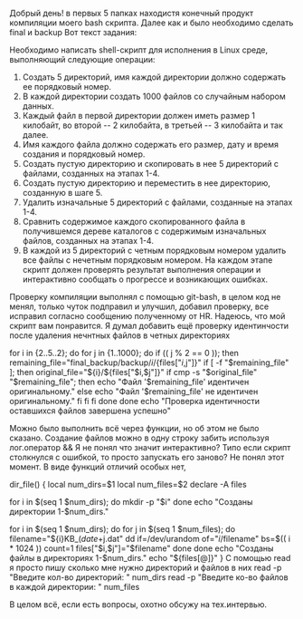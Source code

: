 Добрый день! в первых 5 папках находистя конечный продукт компиляции моего bash скрипта. 
Далее как и было необходимо сделать final и backup
Вот текст задания:

Необходимо написать shell-скрипт для исполнения в Linux среде, выполняющий следующие
операции:
1. Создать 5 директорий, имя каждой директории должно содержать ее порядковый номер.
2. В каждой директории создать 1000 файлов со случайным набором данных.
3. Каждый файл в первой директории должен иметь размер 1 килобайт, во второй -- 2
килобайта, в третьей -- 3 килобайта и так далее.
4. Имя каждого файла должно содержать его размер, дату и время создания и порядковый
номер.
5. Создать пустую директорию и скопировать в нее 5 директорий с файлами, созданных на
этапах 1-4.
6. Создать пустую директорию и переместить в нее директорию, созданную в шаге 5.
7. Удалить изначальные 5 директорий с файлами, созданные на этапах 1-4.
8. Сравнить содержимое каждого скопированного файла в получившемся дереве каталогов с
содержимым изначальных файлов, созданных на этапах 1-4.
9. В каждой из 5 директорий с четным порядковым номером удалить все файлы с нечетным
порядковым номером.
На каждом этапе скрипт должен проверять результат выполнения операции и интерактивно сообщать
о прогрессе и возникающих ошибках.

Проверку компиляции выполнял с помощью git-bash, в целом код не менял, только чуток подправил и улучшил, добавил проверку, все исправил согласно сообщению полученному от HR. 
Надеюсь, что мой скрипт вам понравится.
Я думал добавить ещё проверку идентинчости после удаления нечнтных файлов в четных директориях



for i in {2..5..2}; do
  for j in {1..1000}; do
    if (( j % 2 == 0 )); then
      remaining_file="final_backup/backup/$i/${files["$i,$j"]}"
      if [ -f "$remaining_file" ]; then
        original_file="${i}/${files["$i,$j"]}"
        if cmp -s "$original_file" "$remaining_file"; then
          echo "Файл '$remaining_file' идентичен оригинальному."
        else
          echo "Файл '$remaining_file' не идентичен оригинальному."
        fi
      fi
    fi
  done
done
echo "Проверка идентичности оставшихся файлов завершена успешно"

Можно было выполнить всё через функции, но об этом не было сказано. Создание файлов можно в одну строку забить используя лог.оператор &&
Я не понял что значит интерактивно? Типо если скрипт столкнулся с ошибкой, то просто запускать его заново? Не понял этот момент. В виде функций отличий особых нет, 


dir_file() {
  local num_dirs=\$1
  local num_files=\$2
  declare -A files

  for i in $(seq 1 $num_dirs); do
    mkdir -p "$i"
  done
  echo "Созданы директории 1-$num_dirs."

  for i in $(seq 1 $num_dirs); 
  do
    for j in $(seq 1 $num_files); 
    do
      filename="${i}KB_$(date +%Y-%m-%d_%H-%M-%S)_$j.dat"
      dd if=/dev/urandom of="$i/$filename" bs=$(( i * 1024 )) count=1
      files["$i,$j"]="$filename"
    done
  done
  echo "Созданы файлы в директориях 1-$num_dirs."
  echo "${files[@]}"
}
С помощью read я просто пишу сколько мне нужно директорий и файлов в них
read -p "Введите кол-во директорий: " num_dirs
read -p "Введите ко-во файлов в каждой директории: " num_files

В целом всё, если есть вопросы, охотно обсужу на тех.интервью.
